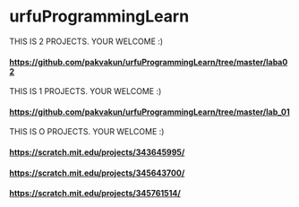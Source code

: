 # urfuProgrammingLearn
THIS IS 2 PROJECTS. YOUR WELCOME :)

#### https://github.com/pakvakun/urfuProgrammingLearn/tree/master/laba02

THIS IS 1 PROJECTS. YOUR WELCOME :)

#### https://github.com/pakvakun/urfuProgrammingLearn/tree/master/lab_01

THIS IS O PROJECTS. YOUR WELCOME :)


#### https://scratch.mit.edu/projects/343645995/

#### https://scratch.mit.edu/projects/345643700/

#### https://scratch.mit.edu/projects/345761514/
